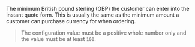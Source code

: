 The minimum British pound sterling (GBP) the customer can enter into the instant quote form. This is usually the same
as the minimum amount a customer can purchase currency for when ordering.

> The configuration value must be a positive whole number only and the value must be at least <code>100</code>.

